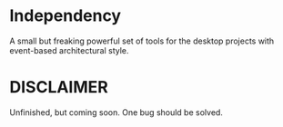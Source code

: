 # Independency
A small but freaking powerful set of tools for the desktop projects with event-based architectural style.

# DISCLAIMER
Unfinished, but coming soon. One bug should be solved.
